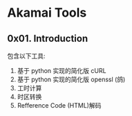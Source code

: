 # Akamai Tools

## 0x01. Introduction

包含以下工具:

1. 基于 python 实现的简化版 cURL
2. 基于 python 实现的简化版 openssl (鸽)
3. 工时计算
4. 时区转换
5. Refference Code (HTML)解码
